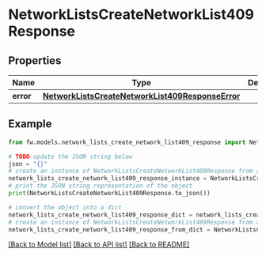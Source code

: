 # NetworkListsCreateNetworkList409Response


## Properties

Name | Type | Description | Notes
------------ | ------------- | ------------- | -------------
**error** | [**NetworkListsCreateNetworkList409ResponseError**](NetworkListsCreateNetworkList409ResponseError.md) |  | [optional] 

## Example

```python
from fw.models.network_lists_create_network_list409_response import NetworkListsCreateNetworkList409Response

# TODO update the JSON string below
json = "{}"
# create an instance of NetworkListsCreateNetworkList409Response from a JSON string
network_lists_create_network_list409_response_instance = NetworkListsCreateNetworkList409Response.from_json(json)
# print the JSON string representation of the object
print(NetworkListsCreateNetworkList409Response.to_json())

# convert the object into a dict
network_lists_create_network_list409_response_dict = network_lists_create_network_list409_response_instance.to_dict()
# create an instance of NetworkListsCreateNetworkList409Response from a dict
network_lists_create_network_list409_response_from_dict = NetworkListsCreateNetworkList409Response.from_dict(network_lists_create_network_list409_response_dict)
```
[[Back to Model list]](../README.md#documentation-for-models) [[Back to API list]](../README.md#documentation-for-api-endpoints) [[Back to README]](../README.md)


